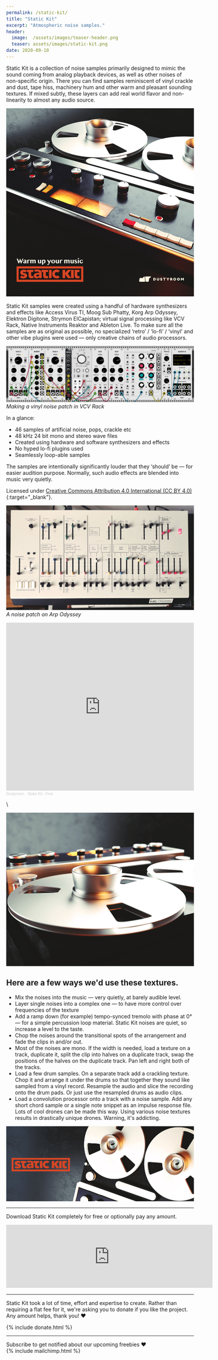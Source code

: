 ```yaml
---
permalink: /static-kit/
title: "Static Kit"
excerpt: "Atmospheric noise samples."
header:
  image:  /assets/images/teaser-header.png
  teaser: assets/images/static-kit.png
date: 2020-09-10
---
```


Static Kit is a collection of noise samples primarily designed to mimic the sound coming from analog playback devices, as well as other noises of non-specific origin. There you can find samples reminiscent of vinyl crackle and dust, tape hiss, machinery hum and other warm and pleasant sounding textures. If mixed subtly, these layers can add real world flavor and non-linearity to almost any audio source.  

![](/assets/images/statickit-tapemachine-coverart-1.jpg)

Static Kit samples were created using a handful of hardware synthesizers and effects like Access Virus TI, Moog Sub Phatty, Korg Arp Odyssey, Elektron Digitone, Strymon ElCapistan; virtual signal processing like VCV Rack, Native Instruments Reaktor and Ableton Live. To make sure all the samples are as original as possible, no specialized ‘retro’ / ‘lo-fi’ / ‘vinyl’ and other vibe plugins were used — only creative chains of audio processors.  



![](/assets/images/statickit-vcvrack_vinyl_noise_patch-1.png)
*Making a vinyl noise patch in VCV Rack*

In a glance:  
  * 46 samples of artificial noise, pops, crackle etc
  * 48 kHz 24 bit mono and stereo wave files
  * Created using hardware and software synthesizers and effects
  * No hyped lo-fi plugins used
  * Seamlessly loop-able samples

The samples are intentionally significantly louder that they ‘should’ be — for easier audition purpose. Normally, such audio effects are blended into music very quietly.  

Licensed under [Creative Commons Attribution 4.0 International (CC BY 4.0)](https://creativecommons.org/licenses/by/4.0/){:target="_blank"}.

![](/assets/images/statickit-ody-noise-patch-photo-1.jpg)
*A noise patch on Arp Odyssey*

<iframe scrolling="no" allow="autoplay" src="https://w.soundcloud.com/player/?url=https%3A//api.soundcloud.com/playlists/1131258448%3Fsecret_token%3Ds-cU9h03D7nzm&amp;color=%23ff5500&amp;auto_play=false&amp;hide_related=false&amp;show_comments=true&amp;show_user=true&amp;show_reposts=false&amp;show_teaser=true" width="100%" height="450" frameborder="no"></iframe><div style="font-size: 10px; color: #cccccc;line-break: anywhere;word-break: normal;overflow: hidden;white-space: nowrap;text-overflow: ellipsis; font-family: Interstate,Lucida Grande,Lucida Sans Unicode,Lucida Sans,Garuda,Verdana,Tahoma,sans-serif;font-weight: 100;"><a href="https://soundcloud.com/dstrm" title="Dustyroom" target="_blank" style="color: #cccccc; text-decoration: none;" rel="noopener noreferrer">Dustyroom</a> · <a href="https://soundcloud.com/dstrm/sets/static-kit-free/s-cU9h03D7nzm" title="Static Kit - Free" target="_blank" style="color: #cccccc; text-decoration: none;" rel="noopener noreferrer">Static Kit - Free</a></div>

\

![](/assets/images/statickit-tapemachine-anotherangle-1.jpg)

## Here are a few ways we'd use these textures.  

  * Mix the noises into the music — very quietly, at barely audible level.
  * Layer single noises into a complex one — to have more control over frequencies of the texture
  * Add a ramp down (for example) tempo-synced tremolo with phase at 0° — for a simple percussion loop material. Static Kit noises are quiet, so increase a level to the taste.
  * Chop the noises around the transitional spots of the arrangement and fade the clips in and/or out.
  * Most of the noises are mono. If the width is needed, load a texture on a track, duplicate it, split the clip into halves on a duplicate track, swap the positions of the halves on the duplicate track. Pan left and right both of the tracks.
  * Load a few drum samples. On a separate track add a crackling texture. Chop it and arrange it under the drums so that together they sound like sampled from a vinyl record. Resample the audio and slice the recording onto the drum pads. Or just use the resampled drums as audio clips.
  * Load a convolution processor onto a track with a noise sample. Add any short chord sample or a single note snippet as an impulse response file. Lots of cool drones can be made this way. Using various noise textures results in drastically unique drones. Warning, it's addicting.

![](/assets/images/statickit-tapemachine-header-1.jpeg)

---

Download Static Kit completely for free or optionally pay any amount.  

<div style="text-align: center">
<iframe src="https://itch.io/embed/784884?border_width=2" width="554" height="169" frameborder="0"><a href="https://dustyroom.itch.io/static-kit">Static Kit by Dustyroom</a></iframe>
</div>

---

Static Kit took a lot of time, effort and expertise to create. Rather than requiring a flat fee for it, we're asking you to donate if you like the project. Any amount helps, thank you! ❤️  

{% include donate.html %}

---

Subscribe to get notified about our upcoming freebies ❤️  
{% include mailchimp.html %}